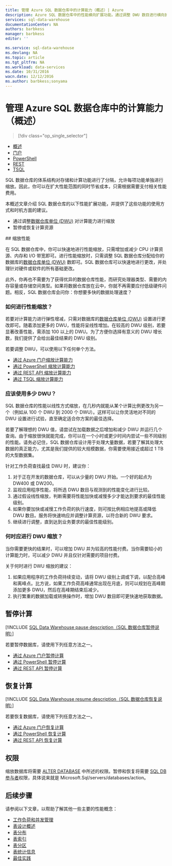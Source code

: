 ```yaml
---
title: 管理 Azure SQL 数据仓库中的计算能力（概述）| Azure
description: Azure SQL 数据仓库中的性能横向扩展功能。通过调整 DWU 数目进行横向扩展，或者通过暂停和恢复计算资源来节省成本。
services: sql-data-warehouse
documentationCenter: NA
authors: barbkess
manager: barbkess
editor: ''

ms.service: sql-data-warehouse
ms.devlang: NA
ms.topic: article
ms.tgt_pltfrm: NA
ms.workload: data-services
ms.date: 10/31/2016
wacn.date: 12/12/2016
ms.author: barbkess;sonyama
---
```


# 管理 Azure SQL 数据仓库中的计算能力（概述）

> [!div class="op_single_selector"]
- [概述](./sql-data-warehouse-manage-compute-overview.md)
- [门户](./sql-data-warehouse-manage-compute-portal.md)
- [PowerShell](./sql-data-warehouse-manage-compute-powershell.md)
- [REST](./sql-data-warehouse-manage-compute-rest-api.md)
- [TSQL](./sql-data-warehouse-manage-compute-tsql.md)

SQL 数据仓库的体系结构对存储和计算功能进行了分隔，允许每项功能单独进行缩放。因此，你可以在扩大性能范围的同时节省成本，只需根据需要支付相关性能费用。

本概述文章介绍 SQL 数据仓库的以下性能扩展功能，并提供了这些功能的使用方式和时机方面的建议。

- 通过调整[数据仓库单位 (DWU)][data warehouse units (DWUs)] 对计算能力进行缩放
- 暂停或恢复计算资源

<a name="scale-performance-bk"></a>

##<a name="scale-performance"></a> 缩放性能

在 SQL 数据仓库中，你可以快速地进行性能缩放，只需增加或减少 CPU 计算资源、内存和 I/O 带宽即可。进行性能缩放时，只需调整 SQL 数据仓库分配给你的数据库的[数据仓库单位 (DWU)][data warehouse units (DWUs)] 数即可。SQL 数据仓库可以快速地进行更改，并处理针对硬件或软件的所有基础更改。

此外，你再也不需要为了获得优异的数据仓库性能，而研究处理器类型、需要的内存容量或存储空间类型。如果将数据仓库放在云中，你就不再需要应付低级硬件问题。相反，SQL 数据仓库会问你：你想要多快的数据处理速度？

### 如何进行性能缩放？

若要对计算能力进行弹性增减，只需对数据库的[数据仓库单位 (DWU)][data warehouse units (DWUs)] 设置进行更改即可。随着添加更多的 DWU，性能将呈线性增加。在较高的 DWU 级别，若要显著改善性能，需添加 100 以上的 DWU。为了方便你选择有意义的 DWU 增长数，我们提供了会给出最佳结果的 DWU 级别。

若要调整 DWU，可以使用以下任何单个方法。

* [通过 Azure 门户缩放计算能力][Scale compute power with Azure portal]
* [通过 PowerShell 缩放计算能力][Scale compute power with PowerShell]
* [通过 REST API 缩放计算能力][Scale compute power with REST APIs]
* [通过 TSQL 缩放计算能力][Scale compute power with TSQL]

### 应该使用多少 DWU？
SQL 数据仓库的性能以线性方式缩放，在几秒内就能从某个计算比例更改为另一个（例如从 100 个 DWU 到 2000 个 DWU）。这样可以让你灵活地对不同的 DWU 设置进行试验，直至确定适合你方案的最佳选择。

若要了解理想的 DWU 值，请尝试在加载数据之后增加和减少 DWU 并运行几个查询。由于缩放很快就能完成，你可以在一个小时或更少时间内尝试一些不同级别的性能。请务必记住，SQL 数据仓库设计用于处理大量数据，若要了解其处理大数据的真正能力，尤其是我们提供的较大规模数据，你需要使用接近或超过 1 TB 的大型数据集。

针对工作负荷查找最佳 DWU 时，建议你：

1. 对于正在开发的数据仓库，可以从少量的 DWU 开始。一个好的起点为 DW400 或 DW200。
2. 监视应用程序性能，将所选 DWU 数目与观测到的性能变化进行比较。
3. 通过假设线性缩放，判断需要将性能加快或减慢多少才能达到要求的最佳性能级别。
4. 如果你要加快或减慢工作负荷的执行速度，则可按比例相应地提高或降低 DWU 数目。服务将快速响应并调整计算资源，以符合新的 DWU 要求。
5. 继续进行调整，直到达到业务要求的最佳性能级别。

### 何时应进行 DWU 缩放？
当你需要更快的结果时，可以增加 DWU 并为较高的性能付费。当你需要较小的计算能力时，可以减少 DWU 并且仅针对需要的项目付费。

关于何时进行 DWU 缩放的建议：

1. 如果应用程序的工作负荷持续变动，请将 DWU 级别上调或下调，以配合高峰和离峰点。比方说，如果工作负荷高峰通常出现在月底，则可以规划在高峰期添加更多 DWU，然后在高峰期结束后减少。
2. 执行繁重的数据加载或转换操作时，增加 DWU 数目即可更快速地获取数据。

<a name="pause-compute-bk"></a>

## 暂停计算

[!INCLUDE [SQL Data Warehouse pause description（SQL 数据仓库暂停说明）](../../includes/sql-data-warehouse-pause-description.md)]

若要暂停数据库，请使用下列任意方法之一。

* [通过 Azure 门户暂停计算][Pause compute with Azure portal]
* [通过 PowerShell 暂停计算][Pause compute with PowerShell]
* [通过 REST API 暂停计算][Pause compute with REST APIs]

<a name="resume-compute-bk"></a>

## 恢复计算

[!INCLUDE [SQL Data Warehouse resume description（SQL 数据仓库恢复说明）](../../includes/sql-data-warehouse-resume-description.md)]

若要恢复数据库，请使用下列任意方法之一。

- [通过 Azure 门户恢复计算][]
- [通过 PowerShell 恢复计算][]
- [通过 REST API 恢复计算][]

## 权限
缩放数据库将需要 [ALTER DATABASE][ALTER DATABASE] 中所述的权限。暂停和恢复将需要 [SQL DB 参与者][SQL DB Contributor]权限，具体说来就是 Microsoft.Sql/servers/databases/action。

<a name="next-steps-bk"></a>

## 后续步骤
请参阅以下文章，以帮助了解其他一些主要的性能概念：

* [工作负荷和并发管理][Workload and concurrency managment]
* [表设计概述][Table design overview]
* [表分布][Table distribution]
* [表索引][Table indexing]
* [表分区][Table partitioning]
* [表统计信息][Table statistics]
* [最佳实践][Best practices]

<!--Image reference-->

<!--Article references-->
[data warehouse units (DWUs)]: ./sql-data-warehouse-overview-what-is.md#data-warehouse-units

[Scale compute power with Azure portal]: ./sql-data-warehouse-manage-compute-portal.md#scale-compute-bk
[Scale compute power with PowerShell]: ./sql-data-warehouse-manage-compute-powershell.md#scale-compute-bk
[Scale compute power with REST APIs]: ./sql-data-warehouse-manage-compute-rest-api.md#scale-compute-bk
[Scale compute power with TSQL]: ./sql-data-warehouse-manage-compute-tsql.md#scale-compute-bk

[capacity limits]: ./sql-data-warehouse-service-capacity-limits.md

[Pause compute with Azure portal]: ./sql-data-warehouse-manage-compute-portal.md#pause-compute-bk
[Pause compute with PowerShell]: ./sql-data-warehouse-manage-compute-powershell.md#pause-compute-bk
[Pause compute with REST APIs]: ./sql-data-warehouse-manage-compute-rest-api.md#pause-compute-bk

[通过 Azure 门户恢复计算]: ./sql-data-warehouse-manage-compute-portal.md#resume-compute-bk
[通过 PowerShell 恢复计算]: ./sql-data-warehouse-manage-compute-powershell.md#resume-compute-bk
[通过 REST API 恢复计算]: ./sql-data-warehouse-manage-compute-rest-api.md#resume-compute-bk

[Workload and concurrency managment]: ./sql-data-warehouse-develop-concurrency.md
[Table design overview]: ./sql-data-warehouse-tables-overview.md
[Table distribution]: ./sql-data-warehouse-tables-distribute.md
[Table indexing]: ./sql-data-warehouse-tables-index.md
[Table partitioning]: ./sql-data-warehouse-tables-partition.md
[Table statistics]: ./sql-data-warehouse-tables-statistics.md
[Best practices]: ./sql-data-warehouse-best-practices.md
[development overview]: ./sql-data-warehouse-overview-develop.md

[SQL DB Contributor]: ../active-directory/role-based-access-built-in-roles.md#sql-db-contributor

<!--MSDN references-->
[ALTER DATABASE]: https://msdn.microsoft.com/zh-cn/library/mt204042.aspx

<!--Other Web references-->
[Azure portal]: http://portal.azure.cn/

<!---HONumber=Mooncake_1205_2016-->